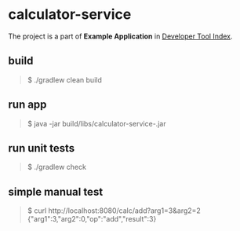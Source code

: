 # calculator-service

The project is a part of __Example Application__ in [Developer Tool Index](https://www.gitbook.com/book/dev-tool-index/developer-tool-index/).

## build
> $ ./gradlew clean build

## run app
> $ java -jar build/libs/calculator-service-<version>.jar

## run unit tests
> $ ./gradlew check

## simple manual test
> $ curl http://localhost:8080/calc/add?arg1=3&arg2=2
> {"arg1":3,"arg2":0,"op":"add","result":3}

